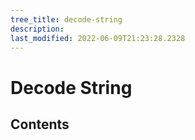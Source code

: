```yaml
---
tree_title: decode-string
description: 
last_modified: 2022-06-09T21:23:28.2328
---
```


# Decode String

## Contents
